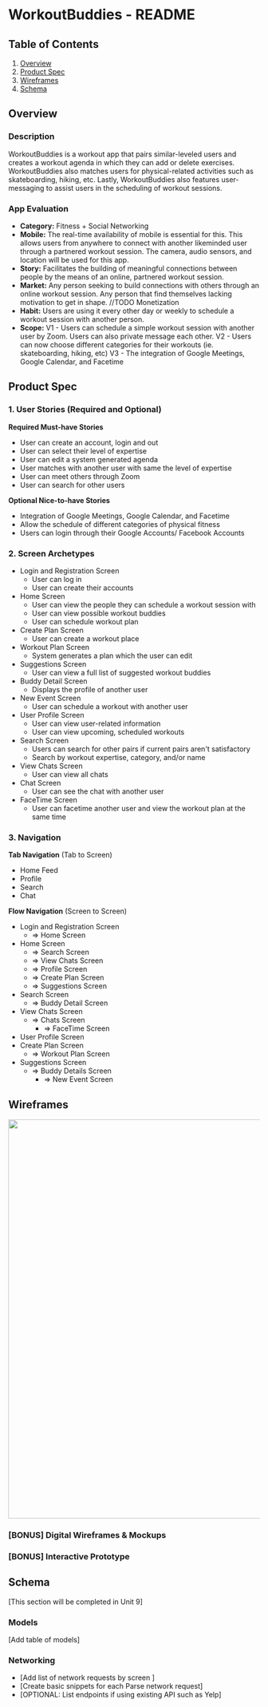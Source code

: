 WorkoutBuddies - README
===

## Table of Contents
1. [Overview](#Overview)
1. [Product Spec](#Product-Spec)
1. [Wireframes](#Wireframes)
2. [Schema](#Schema)

## Overview
### Description
WorkoutBuddies is a workout app that pairs similar-leveled users and creates a workout agenda in which they can add or delete exercises. WorkoutBuddies also matches users for physical-related activities such as skateboarding, hiking, etc. Lastly, WorkoutBuddies also features user-messaging to assist users in the scheduling of workout sessions.

### App Evaluation
- **Category:** Fitness + Social Networking
- **Mobile:** The real-time availability of mobile is essential for this. This allows users from anywhere to connect with another likeminded user through a partnered workout session. The camera, audio sensors, and location will be used for this app.
- **Story:** Facilitates the building of meaningful connections between people by the means of an online, partnered workout session.
- **Market:** Any person seeking to build connections with others through an online workout session. Any person that find themselves lacking motivation to get in shape. //TODO Monetization
- **Habit:** Users are using it every other day or weekly to schedule a workout session with another person.
- **Scope:** V1 - Users can schedule a simple workout session with another user by Zoom. Users can also private message each other. V2 - Users can now choose different categories for their workouts (ie. skateboarding, hiking, etc) V3 - The integration of Google Meetings, Google Calendar, and Facetime 

## Product Spec

### 1. User Stories (Required and Optional)

**Required Must-have Stories**

* User can create an account, login and out
* User can select their level of expertise
* User can edit a system generated agenda
* User matches with another user with same the level of expertise
* User can meet others through Zoom
* User can search for other users

**Optional Nice-to-have Stories**

* Integration of Google Meetings, Google Calendar, and Facetime
* Allow the schedule of different categories of physical fitness
* Users can login through their Google Accounts/ Facebook Accounts

### 2. Screen Archetypes

* Login and Registration Screen   
    * User can log in  
    * User can create their accounts
* Home Screen 
    * User can view the people they can schedule a workout session with
    * User can view possible workout buddies
    * User can schedule workout plan
* Create Plan Screen
    * User can create a workout place 
* Workout Plan Screen
    * System generates a plan which the user can edit
* Suggestions Screen
    * User can view a full list of suggested workout buddies  
* Buddy Detail Screen
    * Displays the profile of another user
* New Event Screen
    * User can schedule a workout with another user
* User Profile Screen 
    * User can view user-related information
    * User can view upcoming, scheduled workouts
* Search Screen
    * Users can search for other pairs if current pairs aren't satisfactory
    * Search by workout expertise, category, and/or name
* View Chats Screen
    * User can view all chats
* Chat Screen
    * User can see the chat with another user
* FaceTime Screen
    * User can facetime another user and view the workout plan at the same time

### 3. Navigation

**Tab Navigation** (Tab to Screen)

* Home Feed
* Profile
* Search
* Chat

**Flow Navigation** (Screen to Screen)
* Login and Registration Screen
    * => Home Screen
* Home Screen
   * => Search Screen
   * => View Chats Screen
   * => Profile Screen
   * => Create Plan Screen
   * => Suggestions Screen
* Search Screen
    * => Buddy Detail Screen
* View Chats Screen
    * => Chats Screen
        * => FaceTime Screen
* User Profile Screen
* Create Plan Screen 
    * => Workout Plan Screen
* Suggestions Screen
    * => Buddy Details Screen
        * => New Event Screen

## Wireframes
<img src="https://raw.githubusercontent.com/lmxtiger/Codepath-APP-2020-Fall/main/Image%20from%20iOS.jpg" width=800>

### [BONUS] Digital Wireframes & Mockups

### [BONUS] Interactive Prototype

## Schema 
[This section will be completed in Unit 9]
### Models
[Add table of models]
### Networking
- [Add list of network requests by screen ]
- [Create basic snippets for each Parse network request]
- [OPTIONAL: List endpoints if using existing API such as Yelp]
